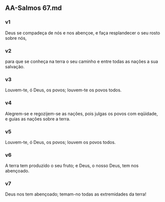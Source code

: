 ## AA-Salmos 67.md
### v1
 Deus se compadeça de nós e nos abençoe, e faça resplandecer o seu rosto sobre nós,
### v2
 para que se conheça na terra o seu caminho e entre todas as nações a sua salvação.
### v3
 Louvem-te, ó Deus, os povos; louvem-te os povos todos.
### v4
 Alegrem-se e regozijem-se as nações, pois julgas os povos com eqüidade, e guias as nações sobre a terra.
### v5
 Louvem-te, ó Deus, os povos; louvem os povos todos.
### v6
 A terra tem produzido o seu fruto; e Deus, o nosso Deus, tem nos abençoado.
### v7
 Deus nos tem abençoado; temam-no todas as extremidades da terra!
